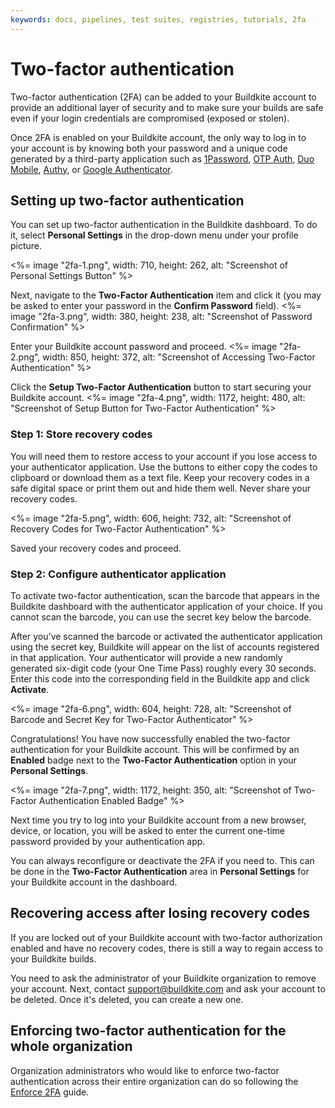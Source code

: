 ```yaml
---
keywords: docs, pipelines, test suites, registries, tutorials, 2fa
---
```


# Two-factor authentication

Two-factor authentication (2FA) can be added to your Buildkite account to provide an additional layer of security and to make sure your builds are safe even if your login credentials are compromised (exposed or stolen).

Once 2FA is enabled on your Buildkite account, the only way to log in to your account is by knowing both your password and a unique code generated by a third-party application such as [1Password], [OTP Auth], [Duo Mobile], [Authy], or [Google Authenticator].

## Setting up two-factor authentication

You can set up two-factor authentication in the Buildkite dashboard. To do it, select **Personal Settings** in the drop-down menu under your profile picture.

<%= image "2fa-1.png", width: 710, height: 262, alt: "Screenshot of Personal Settings Button" %>

Next, navigate to the **Two-Factor Authentication** item and click it (you may be asked to enter your password in the **Confirm Password** field).
<%= image "2fa-3.png", width: 380, height: 238, alt: "Screenshot of Password Confirmation" %>

Enter your Buildkite account password and proceed.
<%= image "2fa-2.png", width: 850, height: 372, alt: "Screenshot of Accessing Two-Factor Authentication" %>

Click the **Setup Two-Factor Authentication** button to start securing your Buildkite account.
<%= image "2fa-4.png", width: 1172, height: 480, alt: "Screenshot of Setup Button for Two-Factor Authentication" %>

### Step 1: Store recovery codes

You will need them to restore access to your account if you lose access to your authenticator application. Use the buttons to either copy the codes to clipboard or download them as a text file. Keep your recovery codes in a safe digital space or print them out and hide them well. Never share your recovery codes.

<%= image "2fa-5.png", width: 606, height: 732, alt: "Screenshot of Recovery Codes for Two-Factor Authentication" %>

Saved your recovery codes and proceed.

### Step 2: Configure authenticator application

To activate two-factor authentication, scan the barcode that appears in the Buildkite dashboard with the authenticator application of your choice. If you cannot scan the barcode, you can use the secret key below the barcode.

After you've scanned the barcode or activated the authenticator application using the secret key, Buildkite will appear on the list of accounts registered in that application. Your authenticator will provide a new randomly generated six-digit code (your One Time Pass) roughly every 30 seconds. Enter this code into the corresponding field in the Buildkite app and click **Activate**.

<%= image "2fa-6.png", width: 604, height: 728, alt: "Screenshot of Barcode and Secret Key for Two-Factor Authenticator" %>

Congratulations! You have now successfully enabled the two-factor authentication for your Buildkite account. This will be confirmed by an **Enabled** badge next to the **Two-Factor Authentication** option in your **Personal Settings**.

<%= image "2fa-7.png", width: 1172, height: 350, alt: "Screenshot of Two-Factor Authentication Enabled Badge" %>

Next time you try to log into your Buildkite account from a new browser, device, or location, you will be asked to enter the current one-time password provided by your authentication app.

You can always reconfigure or deactivate the 2FA if you need to. This can be done in the **Two-Factor Authentication** area in **Personal Settings** for your Buildkite account in the dashboard.

## Recovering access after losing recovery codes

If you are locked out of your Buildkite account with two-factor authorization enabled and have no recovery codes, there is still a way to regain access to your Buildkite builds.

You need to ask the administrator of your Buildkite organization to remove your account. Next, contact support@buildkite.com and ask your account to be deleted. Once it's deleted, you can create a new one.

## Enforcing two-factor authentication for the whole organization

Organization administrators who would like to enforce two-factor authentication
across their entire organization can do so following the [Enforce 2FA](/docs/platform/team-management/enforce-2fa) guide.

[1Password]: <https://support.1password.com/one-time-passwords/>
[OTP Auth]: <https://cooperrs.de/otpauth.html>
[Authy]: <https://authy.com/>
[Duo Mobile]: <https://duo.com/product/multi-factor-authentication-mfa/two-factor-authentication-2fa>
[Google Authenticator]: <https://www.google.com/landing/2step/>
